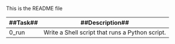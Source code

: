 This is the README file

|##Task##|##Description##                                |
|--------|-----------------------------------------------|
|0_run   |Write a Shell script that runs a Python script.|